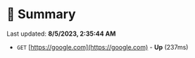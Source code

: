 # 📖 Summary
Last updated: **8/5/2023, 2:35:44 AM**

- `GET` [https://google.com](https://google.com) - **Up** (237ms)
